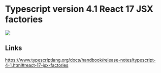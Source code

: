 # Typescript version 4.1 React 17 JSX factories

[![](https://img.shields.io/endpoint?url=https://raw.githubusercontent.com/cncolder/demo/master/shields/codesandbox.json)](https://githubbox.com/cncolder/demo/tree/master/typescript/version-4-1-react-17-jsx-factories)

## Links

https://www.typescriptlang.org/docs/handbook/release-notes/typescript-4-1.html#react-17-jsx-factories
